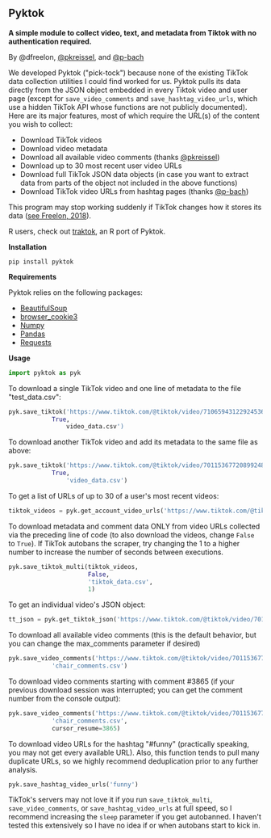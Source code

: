 ## Pyktok
**A simple module to collect video, text, and metadata from Tiktok with no authentication required.**

By @dfreelon, [@pkreissel](https://github.com/pkreissel), and [@p-bach](https://github.com/p-bach)

We developed Pyktok ("pick-tock") because none of the existing TikTok data collection utilities I could find worked for us. Pyktok pulls its data directly from the JSON object embedded in every Tiktok video and user page (except for `save_video_comments` and `save_hashtag_video_urls`, which use a hidden TikTok API whose functions are not publicly documented). Here are its major features, most of which require the URL(s) of the content you wish to collect:

 - Download TikTok videos
 - Download video metadata
 - Download all available video comments (thanks [@pkreissel](https://github.com/pkreissel))
 - Download up to 30 most recent user video URLs
 - Download full TikTok JSON data objects (in case you want to extract data from parts of the object not included in the above functions)
 - Download TikTok video URLs from hashtag pages (thanks [@p-bach](https://github.com/p-bach))
 
This program may stop working suddenly if TikTok changes how it stores its data ([see Freelon, 2018](https://osf.io/preprints/socarxiv/56f4q/)).

R users, check out [traktok](https://github.com/JBGruber/traktok), an R port of Pyktok.

**Installation**

```pip install pyktok```

**Requirements**

Pyktok relies on the following packages:

 - [BeautifulSoup](https://www.crummy.com/software/BeautifulSoup/bs4/doc/)
 - [browser_cookie3](https://pypi.org/project/browser-cookie3/)
 - [Numpy](https://numpy.org/)
 - [Pandas](https://pandas.pydata.org/)
 - [Requests](https://pypi.org/project/requests/)

**Usage**

```python
import pyktok as pyk
```    
To download a single TikTok video and one line of metadata to the file "test_data.csv":
```python    
pyk.save_tiktok('https://www.tiktok.com/@tiktok/video/7106594312292453675?is_copy_url=1&is_from_webapp=v1',
	        True,
                video_data.csv')
```    
To download another TikTok video and add its metadata to the same file as above:
```python   
pyk.save_tiktok('https://www.tiktok.com/@tiktok/video/7011536772089924869?is_copy_url=1&is_from_webapp=v1',
	        True,
                'video_data.csv')
```   
To get a list of URLs of up to 30 of a user's most recent videos:
```python    
tiktok_videos = pyk.get_account_video_urls('https://www.tiktok.com/@tiktok')
```    
To download metadata and comment data ONLY from video URLs collected via the preceding line of code (to also download the videos, change ```False``` to ```True```). If TikTok autobans the scraper, try changing the 1 to a higher number to increase the number of seconds between executions.
```python    
pyk.save_tiktok_multi(tiktok_videos,
                      False,
                      'tiktok_data.csv',
                      1)
```                         
To get an individual video's JSON object:
```python	
tt_json = pyk.get_tiktok_json('https://www.tiktok.com/@tiktok/video/7011536772089924869?is_copy_url=1&is_from_webapp=v1')
```
To download all available video comments (this is the default behavior, but you can change the max_comments parameter if desired)
```python
pyk.save_video_comments('https://www.tiktok.com/@tiktok/video/7011536772089924869?is_copy_url=1&is_from_webapp=v1',
			'chair_comments.csv')
```			
To download video comments starting with comment #3865 (if your previous download session was interrupted; you can get the comment number from the console output):
```python
pyk.save_video_comments('https://www.tiktok.com/@tiktok/video/7011536772089924869?is_copy_url=1&is_from_webapp=v1',
			'chair_comments.csv',
			cursor_resume=3865)
```
To download video URLs for the hashtag "#funny" (practically speaking, you may not get every available URL). Also, this function tends to pull many duplicate URLs, so we highly recommend deduplication prior to any further analysis.
```python
pyk.save_hashtag_video_urls('funny')
```

TikTok's servers may not love it if you run `save_tiktok_multi`, `save_video_comments`, or `save_hashtag_video_urls` at full speed, so I recommend increasing the `sleep` parameter if you get autobanned. I haven't tested this extensively so I have no idea if or when autobans start to kick in.
